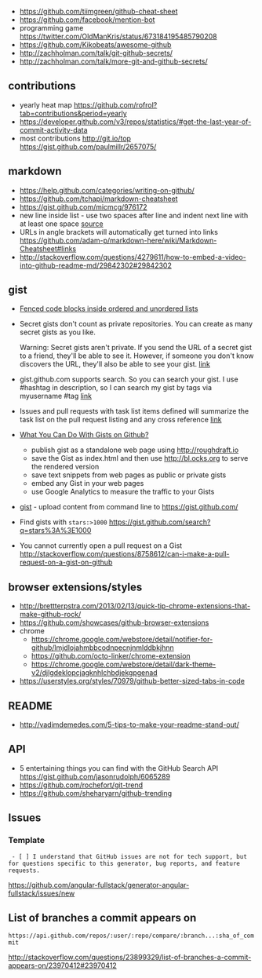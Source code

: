 - https://github.com/tiimgreen/github-cheat-sheet
- https://github.com/facebook/mention-bot
- programming game https://twitter.com/OldManKris/status/673184195485790208
- https://github.com/Kikobeats/awesome-github
- http://zachholman.com/talk/git-github-secrets/
- http://zachholman.com/talk/more-git-and-github-secrets/

## contributions

- yearly heat map https://github.com/rofrol?tab=contributions&period=yearly
- https://developer.github.com/v3/repos/statistics/#get-the-last-year-of-commit-activity-data
- most contributions http://git.io/top https://gist.github.com/paulmillr/2657075/

## markdown

- https://help.github.com/categories/writing-on-github/
- https://github.com/tchapi/markdown-cheatsheet
- https://gist.github.com/micmcg/976172
- new line inside list - use two spaces after line and indent next line with at least one space [source](https://github.com/adam-p/markdown-here/wiki/Markdown-Cheatsheet#lists)
- URLs in angle brackets will automatically get turned into links https://github.com/adam-p/markdown-here/wiki/Markdown-Cheatsheet#links
- http://stackoverflow.com/questions/4279611/how-to-embed-a-video-into-github-readme-md/29842302#29842302

## gist

- [Fenced code blocks inside ordered and unordered lists](https://gist.github.com/clintel/1155906)
- Secret gists don't count as private repositories. You can create as many secret gists as you like.

  Warning: Secret gists aren't private. If you send the URL of a secret gist to a friend, they'll be able to see it. However, if someone you don't know discovers the URL, they'll also be able to see your gist. [link](https://help.github.com/articles/about-gists/)
- gist.github.com supports search. So you can search your gist. I use #hashtag in description, so I can search my gist by tags via myusername #tag [link](http://stackoverflow.com/questions/2082723/how-do-you-manage-your-gists-on-github/5537451#5537451)
- Issues and pull requests with task list items defined will summarize the task list on the pull request listing and any cross reference [link](https://github.com/blog/1375%0A-task-lists-in-gfm-issues-pulls-comments)
- [What You Can Do With Gists on Github?](http://www.labnol.org/internet/github-gist-tutorial/28499/)
  - publish gist as a standalone web page using http://roughdraft.io
  - save the Gist as index.html and then use http://bl.ocks.org to serve the rendered version
  - save text snippets from web pages as public or private gists
  - embed any Gist in your web pages
  - use Google Analytics to measure the traffic to your Gists
- [gist](https://github.com/defunkt/gist) - upload content from command line to https://gist.github.com/
- Find gists with `stars:>1000` https://gist.github.com/search?q=stars%3A%3E1000
- You cannot currently open a pull request on a Gist http://stackoverflow.com/questions/8758612/can-i-make-a-pull-request-on-a-gist-on-github

## browser extensions/styles

- http://brettterpstra.com/2013/02/13/quick-tip-chrome-extensions-that-make-github-rock/
- https://github.com/showcases/github-browser-extensions
- chrome
  - https://chrome.google.com/webstore/detail/notifier-for-github/lmjdlojahmbbcodnpecnjnmlddbkjhnn
  - https://github.com/octo-linker/chrome-extension
  - https://chrome.google.com/webstore/detail/dark-theme-v2/djlgdeklopcjagknhlchbdjekgpgenad
- https://userstyles.org/styles/70979/github-better-sized-tabs-in-code

## README

- http://vadimdemedes.com/5-tips-to-make-your-readme-stand-out/

## API

- 5 entertaining things you can find with the GitHub Search API https://gist.github.com/jasonrudolph/6065289
- https://github.com/rochefort/git-trend
- https://github.com/sheharyarn/github-trending

## Issues

### Template

` - [ ] I understand that GitHub issues are not for tech support, but for questions specific to this generator, bug reports, and feature requests.`

https://github.com/angular-fullstack/generator-angular-fullstack/issues/new


## List of branches a commit appears on

`https://api.github.com/repos/:user/:repo/compare/:branch...:sha_of_commit`

http://stackoverflow.com/questions/23899329/list-of-branches-a-commit-appears-on/23970412#23970412
